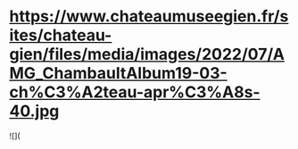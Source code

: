 # https://www.chateaumuseegien.fr/sites/chateau-gien/files/media/images/2022/07/AMG_ChambaultAlbum19-03-ch%C3%A2teau-apr%C3%A8s-40.jpg

![](
